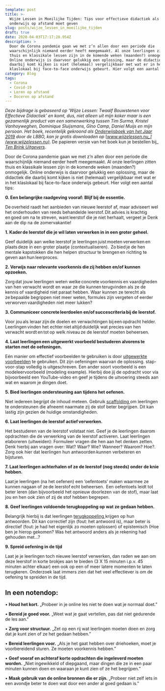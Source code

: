 ```yaml
---
template: post
title: >-
  Wijze Lessen in Moeilijke Tijden: Tips voor effectieve didactiek als je
  onderwijs op afstand moet geven
slug: posts/wijze_lessen_in_moeilijke_tijden
draft: true
date: 2020-04-03T17:17:28.954Z
description: >
  Door de Corona pandemie gaan we met z’n allen door een periode die
  waarschijnlijk niemand eerder heeft meegemaakt. Al onze leerlingen zitten
  thuis en klassikale lessen zijn in de komende weken (maanden?) onmogelijk.
  Online onderwijs is daarvoor gelukkig een oplossing, maar de didactiek die
  daarbij komt kijken is niet (helemaal) vergelijkbaar met wat er in het
  klaslokaal bij face-to-face onderwijs gebeurt. Hier volgt een aantal tips:
category: Blog
tags:
  - Corona
  - Covid-19
  - Leren op afstand
  - Doceren op afstand
---
```

_Deze bijdrage is gebaseerd op ‘Wijze Lessen: Twaalf Bouwstenen voor Effectieve Didactiek’ en komt, dus, niet alleen uit mijn koker maar is een gezamenlijk product van een samenwerking tussen Tim Surma, Kristel Vanhoyweghen, Dominique Sluijsmans, Gino Camp, Daniel Muijs en mijn persoon. Het boek, recentelijk gekroond als_ [_Onderwijsboek van het Jaar 2019_](https://www.lbbo.nl/publicaties/verkiezing-het-onderwijsboek-van-2019) _door de LBBO, kan je gratis downloaden op_ [_www.wijzelessen.nu_](www.wijzelessen.nu)_. De papieren versie van het boek kun je bestellen bij_ [_Ten Brink Uitgevers_](https://tenbrinkuitgevers.nl/wijze-lessen)_._ 

Door de Corona pandemie gaan we met z’n allen door een periode die waarschijnlijk niemand eerder heeft meegemaakt. Al onze leerlingen zitten thuis en klassikale lessen zijn in de komende weken (maanden?) onmogelijk. Online onderwijs is daarvoor gelukkig een oplossing, maar de didactiek die daarbij komt kijken is niet (helemaal) vergelijkbaar met wat er in het klaslokaal bij face-to-face onderwijs gebeurt. Hier volgt een aantal tips:

**0.	Een belangrijke raadgeving vooraf: Blijf bij de essentie.** 

De overheid raadt het aanbieden van nieuwe leerstof af, maar adviseert wel het onderhouden van reeds behandelde leerstof. Dit advies is krachtig en goed om na te streven, want leerstof die je niet herhaalt, vergeet je Denk aan de dip na de zomervakantie! 

**1.	Kader de leerstof die je wil laten verwerken in in een groter geheel.** 

Geef duidelijk aan welke leerstof je leerlingen juist moeten verwerken en plaats deze in een groter plaatje (contextualiseren).  Zo bied je de hen mentale kapstokken die hen helpen structuur te brengen en richting te geven aan hun leerproces. 

**2.	Verwijs naar relevante voorkennis die zij hebben en/of kunnen opzoeken.**   

Zorg dat jouw leerlingen weten welke concrete voorkennis en vaardigheden van hen verwacht wordt en waar ze die kunnen terugvinden als ze de kennis of vaardigheid niet paraat hebben. Waar kunnen ze terecht als ze bepaalde begrippen niet meer weten, formules zijn vergeten of eerder verworven vaardigheden niet meer lukken? 

**3.	Communiceer concrete leerdoelen en/of succescriteria bij de leerstof.**   

Voor jou als leraar zijn de doelen en verwachtingen bij een opdracht helder.  Leerlingen vinden het echter niet altijd duidelijk wat precies van hen verwacht wordt en tot op welk niveau ze de leerstof moeten beheersen. 

**4.	Laat leerlingen een uitgewerkt voorbeeld bestuderen alvorens te starten met de oefeningen.**  

Eén manier om effectief voorbeelden te gebruiken is door [uitgewerkte voorbeelden](https://didactiefonline.nl/blog/paul-kirschner/houston-wij-hebben-een-probleem) te gebruiken. Dit zijn oefeningen waarvan de oplossing. stap-voor-stap volledig is uitgeschreven. Een ander soort voorbeeld is een modeleervoorbeeld (modeling example). Hierbij doe jij de opdracht voor via bijvoorbeeld een YouTube-video en geef je tijdens de uitvoering steeds aan wat en waarom je dingen doet.

**5.	Bied leerlingen ondersteuning aan tijdens het oefenen.**   

Niet iedereen begrijpt de inhoud meteen. Gebruik [scaffolding ](https://www.leraar24.nl/69986/scaffolding/)om leerlingen te ondersteunen die afneemt naarmate zij de stof beter begrijpen. Dit kan lastig zijn gezien de huidige omstandigheden. 

**6.	Laat leerlingen de leerstof actief verwerken.**    

Het bestuderen van de leerstof volstaat niet. Geef je de leerlingen daarom opdrachten die de verwerking van de leerstof activeren. Laat leerlingen elaboreren (uitweiden): Formuleer vragen die hen aan het denken zetten. Denk hierbij aan vragen over: Wat? Waar? Wie? Wanneer? Waarom? Hoe?. Zorg ook hier dat leerlingen hun antwoorden kunnen verbeteren en bijsturen.  

**7.	Laat leerlingen achterhalen of ze de leerstof (nog steeds) onder de knie hebben.**

Laat je leerlingen (na het oefenen) een ‘oefentoets’ maken waarmee ze kunnen nagaan of ze de leerstof echt beheersen.  Een oefentoets leidt tot beter leren (dan bijvoorbeeld het opnieuw doorlezen van de stof), maar laat jou en hen ook zien of zij de stof hebben begrepen. 

**8.	Geef leerlingen voldoende terugkoppeling op wat ze gedaan hebben.**

Belangrijk hierbij is dat leerlingen [terugkoppeling ](https://onderzoekonderwijs.net/2015/02/12/lesstof-doen-beklijven/)krijgen op hun antwoorden. Dit kan correctief zijn (fout: het antwoord is), maar beter is directief (fout: je had het eigenlijk zo moeten oplossen) of epistemisch (Hoe ben je hierop gekomen? Was het antwoord anders als je rekening had gehouden met…?

**9.	Spreid oefening in de tijd**

Laat je je leerlingen toch nieuwe leerstof verwerken, dan raden we aan om deze leerstof in korte brokjes aan te bieden (3 X 15 minuten i.p.v. 45 minuten achter elkaar) een ook op een of meer latere momenten te laten terugkeren. Onderzoek laat immers zien dat het veel effectiever is om de oefening te spreiden in de tijd. 

## In een notendop:

•	**Houd het kort.** „Probeer in je online les niet te doen wat je normaal doet.”

•	**Bereid je goed voor.** „Weet wat je gaat vertellen, pas dat niet gedurende de les aan.”

•	**Zorg voor structuur.** „Zet op een rij wat leerlingen moeten doen en zorg dat je kunt zien of ze het gedaan hebben.”

•	**Bereid leerlingen voor.** „Als je het gaat hebben over driehoeken, moet je voorbereidend sturen. Ze moeten voorkennis hebben.”

•	**Geef vooraf en achteraf korte opdrachten die ingeleverd moeten worden.** „Niet ingewikkeld of diepgaand, maar dingen die ze in een paar minuten kunnen doen en waaraan je kunt zien of ze het begrijpen.”

•	**Maak gebruik van de online bronnen die er zijn.** „Probeer niet zelf iets in een avondje beter te doen wat door een ander al goed gedaan is.”
